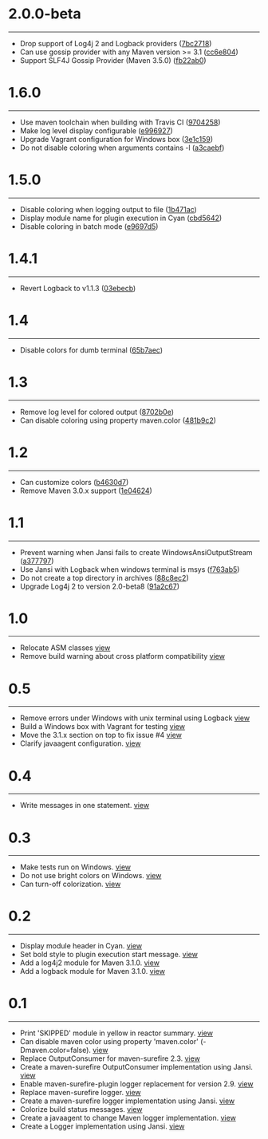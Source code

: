 # 2.0.0-beta
***

- Drop support of Log4j 2 and Logback providers ([7bc2718](http://github.com/jcgay/maven-color/commit/7bc27188c2e9fe40bd9ebf2fd98caa034cb95233))
- Can use gossip provider with any Maven version >= 3.1 ([cc6e804](http://github.com/jcgay/maven-color/commit/cc6e804a8fdc7d26ab567fbdf26d90a697f7b764))
- Support SLF4J Gossip Provider (Maven 3.5.0) ([fb22ab0](http://github.com/jcgay/maven-color/commit/fb22ab02fd0b9a13333718541b397ed41a0a0881))

# 1.6.0
***

- Use maven toolchain when building with Travis CI ([9704258](http://github.com/jcgay/maven-color/commit/970425830fab681170dc527d1a44d019645f0581))
- Make log level display configurable ([e996927](http://github.com/jcgay/maven-color/commit/e996927d7751586bbcac6684cd7bb177719d81f4))
- Upgrade Vagrant configuration for Windows box ([3e1c159](http://github.com/jcgay/maven-color/commit/3e1c15976404d3446642120752196381820b09ce))
- Do not disable coloring when arguments contains -l ([a3caebf](http://github.com/jcgay/maven-color/commit/a3caebfb30740e806dc991353b981f907521cfb2))

# 1.5.0
***

- Disable coloring when logging output to file ([1b471ac](http://github.com/jcgay/maven-color/commit/1b471ac5c966bd1168fbbcf42b6454a079070ce8))
- Display module name for plugin execution in Cyan ([cbd5642](http://github.com/jcgay/maven-color/commit/cbd5642c3ea5293292833fb204158368aa19ce15))
- Disable coloring in batch mode ([e9697d5](http://github.com/jcgay/maven-color/commit/e9697d5988df2b924d43d3c3c152269e0c819708))

# 1.4.1
***

- Revert Logback to v1.1.3 ([03ebecb](http://github.com/jcgay/maven-color/commit/03ebecb7bdc8a9ab696612821758e39065b2c02d))

# 1.4
***

- Disable colors for dumb terminal ([65b7aec](http://github.com/jcgay/maven-color/commit/65b7aeced35b39f6236ac931beb3bddf3c6d4cc1))

# 1.3
***

- Remove log level for colored output ([8702b0e](http://github.com/jcgay/maven-color/commit/8702b0eccd8c04f77ffc7f0269b25c19cccd9c7a))
- Can disable coloring using property maven.color ([481b9c2](http://github.com/jcgay/maven-color/commit/481b9c2f53000ddee3b2296cad210580718739b8))

# 1.2
***

- Can customize colors ([b4630d7](http://github.com/jcgay/maven-color/commit/b4630d74f29ee31230fc0eb2c64edcc4c7907e94))
- Remove Maven 3.0.x support ([1e04624](http://github.com/jcgay/maven-color/commit/1e0462444fcb9032ff82d8709c4e26e287ca6f27))

# 1.1
***

- Prevent warning when Jansi fails to create WindowsAnsiOutputStream ([a377797](http://github.com/jcgay/maven-color/commit/a3777977f493a9f9ce85501ab957a3812ebc5b17))
- Use Jansi with Logback when windows terminal is msys ([f763ab5](http://github.com/jcgay/maven-color/commit/f763ab52ecdb6fb8882769a1a5106c89b4dcbe2e))
- Do not create a top directory in archives ([88c8ec2](http://github.com/jcgay/maven-color/commit/88c8ec2e54303d58d7895b0b8394545ebbdab3f7))
- Upgrade Log4j 2 to version 2.0-beta8 ([91a2c67](http://github.com/jcgay/maven-color/commit/91a2c673a19356ad3daf5529de969f81a7022b13))

# 1.0
***

- Relocate ASM classes [view](http://github.com/jcgay/maven-color/commit/781157375e84fb8994a477a955c55854408c8a61)
- Remove build warning about cross platform compatibility [view](http://github.com/jcgay/maven-color/commit/6159f0cdc10bca11da36607038502db194fd3e06)

# 0.5
***

- Remove errors under Windows with unix terminal using Logback [view](http://github.com/jcgay/maven-color/commit/db91a163d7eb1ec6b9232bbf0913c9e21dc96934)  
- Build a Windows box with Vagrant for testing [view](http://github.com/jcgay/maven-color/commit/36b75763617504b7e38ce9522802a9e0d3e549ef)  
- Move the 3.1.x section on top to fix issue #4 [view](http://github.com/jcgay/maven-color/commit/be1770826543e07afa5d4b05786814d0bb066695)  
- Clarify javaagent configuration. [view](http://github.com/jcgay/maven-color/commit/1ba3db7ecd9cc9f033301160acd8cac4bc393fcd)  

# 0.4
***

- Write messages in one statement. [view](http://github.com/jcgay/maven-color/commit/246b891d62b6dd9e6dbd7b2a6f6c83cc0bb60920)  

# 0.3
***

- Make tests run on Windows. [view](http://github.com/jcgay/maven-color/commit/32157ed4163dba74b1e99af2744e037796f1b4d1)  
- Do not use bright colors on Windows. [view](http://github.com/jcgay/maven-color/commit/2b2cec9150fae0f8a5344bca1466ebb6e542040b)  
- Can turn-off colorization. [view](http://github.com/jcgay/maven-color/commit/bf8dd607670ad4f6914ffd78939e7d20cc7fa080)  

# 0.2
***

- Display module header in Cyan. [view](http://github.com/jcgay/maven-color/commit/d5d2258726ce5267c19dd19a6eb7bae56162a880)  
- Set bold style to plugin execution start message. [view](http://github.com/jcgay/maven-color/commit/2bffa403a591933d5ebd12360fd3726e8c78c834)  
- Add a log4j2 module for Maven 3.1.0. [view](http://github.com/jcgay/maven-color/commit/62694e32c0f3a9bf46c0a0483e787c9b73495359)  
- Add a logback module for Maven 3.1.0. [view](http://github.com/jcgay/maven-color/commit/72ed124cf9d384cfc9fba433d96c8722fd005b61)  

# 0.1
***

- Print 'SKIPPED' module in yellow in reactor summary. [view](http://github.com/jcgay/maven-color/commit/b1a487167a1c90e1f9b413b10a97473a77210eb9)  
- Can disable maven color using property 'maven.color' (-Dmaven.color=false). [view](http://github.com/jcgay/maven-color/commit/b45e5a2b654858f6b180a97f61e3b45dc58184ed)  
- Replace OutputConsumer for maven-surefire 2.3. [view](http://github.com/jcgay/maven-color/commit/4ae3fc815b0ab015436aeec8147a07811ddf0cb0)  
- Create a maven-surefire OutputConsumer implementation using Jansi. [view](http://github.com/jcgay/maven-color/commit/deac04573a6106c6ff8aeaf0b140bbc8770a0e3e)  
- Enable maven-surefire-plugin logger replacement for version 2.9. [view](http://github.com/jcgay/maven-color/commit/f967e821030ca3ea802c11e019e6de865a02efc9)  
- Replace maven-surefire logger. [view](http://github.com/jcgay/maven-color/commit/32ee47d9e7b948b1e807f813b355f8e283bf11a2)  
- Create a maven-surefire logger implementation using Jansi. [view](http://github.com/jcgay/maven-color/commit/7c98bb52cc605fa8c3e43057df9d4a48804e046a)  
- Colorize build status messages. [view](http://github.com/jcgay/maven-color/commit/6e9656350f5fe5e2d101f3ebf9cae8b7f5ec0cb2)  
- Create a javaagent to change Maven logger implementation. [view](http://github.com/jcgay/maven-color/commit/269effdf63e9bfe2d9d58da71b96e3c9b2eae7bf)    
- Create a Logger implementation using Jansi. [view](http://github.com/jcgay/maven-color/commit/ae2fe10d03f571d2599c9fef227fe34cec95b641)  
